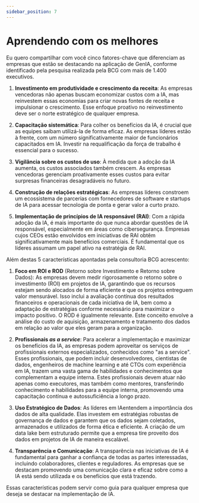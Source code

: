 ```yaml
---
sidebar_position: 7
---
```

# Aprendendo com os melhores
Eu quero compartilhar com você cinco fatores-chave que diferenciam as empresas que estão se destacando na aplicação de GenIA, conforme identificado pela pesquisa realizada pela BCG com mais de 1.400 executivos.

1. **Investimento em produtividade e crescimento da receita**: As empresas vencedoras não apenas buscam economizar custos com a IA, mas reinvestem essas economias para criar novas fontes de receita e impulsionar o crescimento. Esse enfoque proativo no reinvestimento deve ser o norte estratégico de qualquer empresa.

2. **Capacitação sistemática**: Para colher os benefícios da IA, é crucial que as equipes saibam utilizá-la de forma eficaz. As empresas líderes estão à frente, com um número significativamente maior de funcionários capacitados em IA. Investir na requalificação da força de trabalho é essencial para o sucesso.

3. **Vigilância sobre os custos de uso**: À medida que a adoção da IA aumenta, os custos associados também crescem. As empresas vencedoras gerenciam proativamente esses custos para evitar surpresas financeiras desagradáveis no futuro.

4. **Construção de relações estratégicas**: As empresas líderes constroem um ecossistema de parcerias com fornecedores de software e startups de IA para acessar tecnologia de ponta e gerar valor a curto prazo.

5. **Implementação de princípios de IA responsável (RAI)**: Com a rápida adoção da IA, é mais importante do que nunca abordar questões de IA responsável, especialmente em áreas como cibersegurança. Empresas cujos CEOs estão envolvidos em iniciativas de RAI obtêm significativamente mais benefícios comerciais. É fundamental que os líderes assumam um papel ativo na estratégia de RAI.

Além destas 5 características apontadas pela consultoria BCG acrescento:

1. **Foco em ROI e ROD** (Retorno sobre Investimento e Retorno sobre Dados): As empresas devem medir rigorosamente o retorno sobre o investimento (ROI) em projetos de IA, garantindo que os recursos estejam sendo alocados de forma eficiente e que os projetos entreguem valor mensurável. Isso inclui a avaliação contínua dos resultados financeiros e operacionais de cada iniciativa de IA, bem como a adaptação de estratégias conforme necessário para maximizar o impacto positivo. O ROD é igualmente relevante. Este conceito envolve a análise do custo de aquisição, armazenamento e tratamento dos dados em relação ao valor que eles geram para a organização.

1. **Profissionais *as a service***: Para acelerar a implementação e maximizar os benefícios da IA, as empresas podem aproveitar os serviços de profissionais externos especializados, conhecidos como "as a service". Esses profissionais, que podem incluir desenvolvedores, cientistas de dados, engenheiros de machine learning e até CTOs com experiência em IA, trazem uma vasta gama de habilidades e conhecimentos que complementam a equipe interna. Estes profissionais devem atuar não apenas como executores, mas também como mentores, transferindo conhecimento e habilidades para a equipe interna, promovendo uma capacitação contínua e autossuficiência a longo prazo.

1. **Uso Estratégico de Dados**: As líderes em IAentendem a importância dos dados de alta qualidade. Elas investem em estratégias robustas de governança de dados e garantem que os dados sejam coletados, armazenados e utilizados de forma ética e eficiente. A criação de um data lake bem estruturado permite que a empresa tire proveito dos dados em projetos de IA de maneira escalável.

1. **Transparência e Comunicação**: A transparência nas iniciativas de IA é fundamental para ganhar a confiança de todas as partes interessadas, incluindo colaboradores, clientes e reguladores. As empresas que se destacam  promovendo uma comunicação clara e eficaz sobre como a IA está sendo utilizada e os benefícios que está trazendo.

Essas características podem servir como guia para qualquer empresa que deseja se destacar na implementação de IA.
